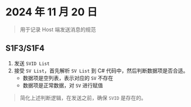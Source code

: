 # 2024 年 11 月 20 日

> 用于记录 Host 端发送消息的规范

## S1F3/S1F4

1. 发送 `SVID List`
2. 接受 `SV List`，首先解析 `SV List` 到 C# 代码中，然后判断数据项是否合适。
   - 数据项是空列表，表示对应的 `SV` 不存在
   - 数据项是正常数据，对 `SV` 进行赋值

> 简化上述判断逻辑，在发送之前，确保 `SVID` 是存在的。
